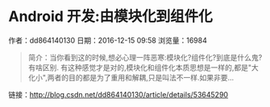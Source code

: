 # Android 开发:由模块化到组件化
作者：dd864140130
日期：2016-12-15 09:58
浏览量：16984
> 简介：当你看到这的时候,想必心理一阵恶寒:模块化?组件化?到底是什么鬼?有啥区别.
有这种感觉才是对的,模块化和组件化本质思想是一样的,都是"大化小",两者的目的都是为了重用和解耦,只是叫法不一样.如果非要...

 链接：http://blog.csdn.net/dd864140130/article/details/53645290
